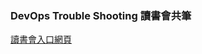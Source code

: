 ### DevOps Trouble Shooting 讀書會共筆

[讀書會入口網頁](https://softnshare.wordpress.com/portfolio/devops-troubleshooting-linux-server-best-practices-讀書會/)

